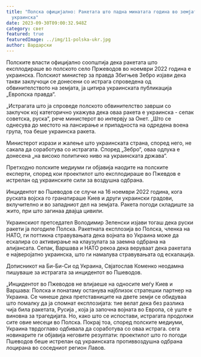 ```yaml
---
title: "Полска официјално: Ракетата што падна минатата година во земјата беше
  украинска"
date: 2023-09-30T09:00:32.948Z
category: свет
featured: true
featuredImage: ../img/11-polska-ukr.jpg
author: Вардарски
---
```

Полските власти официјално соопштија дека ракетата што експлодираше во полското село Пржеводов во ноември 2022 година е украинска. Полскиот министер за правда Збигњев Зебро изјави дека такви заклучоци се донесени со истрага спроведена од обвинителството на земјата, ја цитира украинската публикација „Европска правда“.

„Истрагата што ја спроведе полското обвинителство заврши со заклучок кој категорично укажува дека оваа ракета е украинска - сепак советска, руска“, рече министерот во интервју за Онет. „Што се однесува до местото на лансирање и припадноста на одредена воена група, тоа беше украинска ракета.

Министерот изрази и жалење што украинската страна, според него, не сакала да соработува со истрагата. Според „Зебро“, оваа одлука е донесена „на високо политичко ниво на украинската држава“.

Претходно полските медиуми ги објавија наодите на полските експерти, според кои проектилот што експлодираше во Пжевдов е истрелан од украинските сили за воздушна одбрана.

Инцидентот во Пшеводов се случи на 16 ноември 2022 година, кога руската војска го гранатираше Киев и други украински градови, вклучително и во западниот дел на земјата. Ракета погоди складиште за жито, при што загинаа двајца цивили.

Украинскиот претседател Володимир Зеленски изјави тогаш дека руски ракети ја погодиле Полска. Ракетната експлозија во Полска, членка на НАТО, ги поттикна стравувањата дека војната во Украина може да ескалира со активирање на клаузулата за заемна одбрана на алијансата. Сепак, Варшава и НАТО рекоа дека веруваат дека ракетата е најверојатно украинска, што ги намалува стравувањата од ескалација.

Дописникот на Би-Би-Си од Украина, Свјатослав Коменко неодамна пишуваше за истрагата за инцидентот во Пшеводов.

„Инцидентот во Пжеводов не влијаеше на односите меѓу Киев и Варшава: Полска и понатаму останува најблизок стратешки партнер на Украина. Се чинеше дека претставниците на двете земји се обидуваа што помалку да ја спомнат експлозијата: тие велат дека без разлика чија била ракетата, Русија , која ја започна војната во Европа, сè уште е виновна за трагедијата. Но, како што се испостави, истрагата продолжи сите овие месеци во Полска. Покрај тоа, според полските медиуми, Украина тврдоглаво одбивала да соработува со оваа истрага. сега новинарите ги објавија неговите резултати: проектилот што го погоди Пшеводов беше истрелан од украинската противвоздушна одбрана лоцирана во соседниот регион Лавов.
